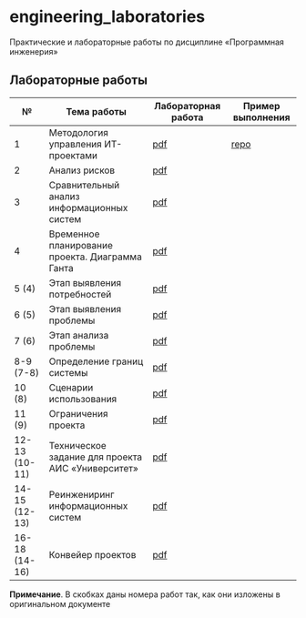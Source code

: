 # engineering_laboratories

Практические и лабораторные работы по дисциплине «Программная инженерия»

## Лабораторные работы 

| № | Тема работы | Лабораторная работа | Пример выполнения |
|---|-------------|---------------------|-------------------|
| 1 | Методология управления ИТ-проектами | [pdf](semester_01/laboratory_01.pdf) | [repo](https://github.com/PatriotRossii/engineering_laboratories_0) |
| 2 | Анализ рисков | [pdf](semester_01/laboratory_02.pdf) | |
| 3 | Сравнительный анализ информационных систем | [pdf](semester_01/laboratory_03.pdf) | |
| 4 | Временное планирование проекта. Диаграмма Ганта | [pdf](semester_01/laboratory_04.pdf) | |
| 5 (4) | Этап выявления потребностей | [pdf](semester_01/laboratory_05.pdf) | |
| 6 (5) | Этап выявления проблемы | [pdf](semester_01/laboratory_06.pdf) | |
| 7 (6) | Этап анализа проблемы | [pdf](semester_01/laboratory_07.pdf) | |
| 8-9 (7-8) | Определение границ системы | [pdf](semester_01/laboratory_08.pdf) | |
| 10 (8) | Сценарии использования | [pdf](semester_01/laboratory_09.pdf) | |
| 11 (9) | Ограничения проекта | [pdf](semester_01/laboratory_10.pdf) | |
| 12-13 (10-11) | Техническое задание для проекта АИС «Университет» | [pdf](semester_01/laboratory_11.pdf) | |
| 14-15 (12-13) | Реинжениринг информационных систем | [pdf](semester_01/laboratory_12.pdf) | |
| 16-18 (14-16) | Конвейер проектов | [pdf](semester_01/laboratory_13.pdf) | |

**Примечание**. В скобках даны номера работ так, как они изложены в оригинальном документе
